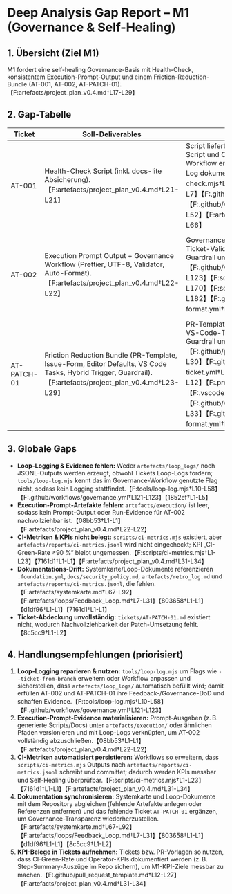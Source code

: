 # Deep Analysis Gap Report – M1 (Governance & Self-Healing)

## 1. Übersicht (Ziel M1)

M1 fordert eine self-healing Governance-Basis mit Health-Check, konsistentem Execution-Prompt-Output und einem Friction-Reduction-Bundle (AT-001, AT-002, AT-PATCH-01).【F:artefacts/project_plan_v0.4.md†L17-L29】

## 2. Gap-Tabelle

| Ticket      | Soll-Deliverables                                                                                                                                           | Ist im Repo                                                                                                                                                                                                                                                                                                                                                                    | Status | Kommentar                                                                                                                                                                                                                                                                                                                         |
| ----------- | ----------------------------------------------------------------------------------------------------------------------------------------------------------- | ------------------------------------------------------------------------------------------------------------------------------------------------------------------------------------------------------------------------------------------------------------------------------------------------------------------------------------------------------------------------------ | ------ | --------------------------------------------------------------------------------------------------------------------------------------------------------------------------------------------------------------------------------------------------------------------------------------------------------------------------------- |
| AT-001      | Health-Check Script (inkl. docs-lite Absicherung).【F:artefacts/project_plan_v0.4.md†L21-L21】                                                              | Script liefert Health-Check, per NPM-Script und CI eingebunden; docs-lite Workflow ergänzt. Evidence im Iteration-Log dokumentiert.【F:tools/health-check.mjs†L1-L1】【F:package.json†L1-L7】【F:.github/workflows/ci.yml†L1-L14】【F:.github/workflows/docs-lite.yml†L1-L52】【F:artefacts/iteration_log.md†L23-L66】                                                         | OK     | Deliverable vorhanden; KPI-Evidence (CI-Green-Rate) noch nicht persistiert, siehe globale Gaps.                                                                                                                                                                                                                                   |
| AT-002      | Execution Prompt Output + Governance Workflow (Prettier, UTF-8, Validator, Auto-Format).【F:artefacts/project_plan_v0.4.md†L22-L22】                        | Governance-Workflow, UTF-8-Checker, Ticket-Validator und Auto-Format-Guardrail umgesetzt.【F:.github/workflows/governance.yml†L1-L123】【F:scripts/check-utf8.mjs†L1-L170】【F:scripts/validate-ticket.mjs†L1-L182】【F:.github/workflows/auto-format.yml†L1-L47】                                                                                                             | Drift  | Es fehlt ein abgelegter Execution-Prompt-Output (`artefacts/execution/` leer) und Loop-Logs; Workflow ruft `tools/loop-log.mjs` mit Flag auf, das das Script nicht unterstützt, daher kein automatisches Logging.【08bb53†L1-L1】【F:tools/loop-log.mjs†L10-L58】【F:.github/workflows/governance.yml†L121-L123】【1852ef†L1-L5】 |
| AT-PATCH-01 | Friction Reduction Bundle (PR-Template, Issue-Form, Editor Defaults, VS Code Tasks, Hybrid Trigger, Guardrail).【F:artefacts/project_plan_v0.4.md†L23-L29】 | PR-Template, Issue-Form, Editor-Defaults, VS-Code-Tasks, `/codex`-Trigger und Guardrail umgesetzt.【F:.github/pull_request_template.md†L1-L30】【F:.github/ISSUE_TEMPLATE/at-ticket.yml†L1-L70】【F:.editorconfig†L1-L12】【F:.prettierignore†L1-L2】【F:.vscode/tasks.json†L1-L13】【F:.github/workflows/codex-run.yml†L1-L33】【F:.github/workflows/auto-format.yml†L1-L47】 | Drift  | Deliverables existieren, aber kein Ticket `tickets/AT-PATCH-01.md`; Bundle ist nicht in Loop-Logs oder KPIs verankert (siehe globale Gaps).【8c5cc9†L1-L2】【1852ef†L1-L5】                                                                                                                                                       |

## 3. Globale Gaps

- **Loop-Logging & Evidence fehlen:** Weder `artefacts/loop_logs/` noch JSONL-Outputs werden erzeugt, obwohl Tickets Loop-Logs fordern; `tools/loop-log.mjs` kennt das im Governance-Workflow genutzte Flag nicht, sodass kein Logging stattfindet.【F:tools/loop-log.mjs†L10-L58】【F:.github/workflows/governance.yml†L121-L123】【1852ef†L1-L5】
- **Execution-Prompt-Artefakte fehlen:** `artefacts/execution/` ist leer, sodass kein Prompt-Output oder Run-Evidence für AT-002 nachvollziehbar ist.【08bb53†L1-L1】【F:artefacts/project_plan_v0.4.md†L22-L22】
- **CI-Metriken & KPIs nicht belegt:** `scripts/ci-metrics.mjs` existiert, aber `artefacts/reports/ci-metrics.jsonl` wird nicht eingecheckt; KPI „CI-Green-Rate ≥90 %“ bleibt ungemessen.【F:scripts/ci-metrics.mjs†L1-L23】【7161d1†L1-L1】【F:artefacts/project_plan_v0.4.md†L31-L34】
- **Dokumentations-Drift:** Systemkarte/Loop-Dokumente referenzieren `.foundation.yml`, `docs/security_policy.md`, `artefacts/retro_log.md` und `artefacts/reports/ci-metrics.jsonl`, die fehlen.【F:artefacts/systemkarte.md†L67-L92】【F:artefacts/loops/Feedback_Loop.md†L7-L31】【803658†L1-L1】【d1df96†L1-L1】【7161d1†L1-L1】
- **Ticket-Abdeckung unvollständig:** `tickets/AT-PATCH-01.md` existiert nicht, wodurch Nachvollziehbarkeit der Patch-Umsetzung fehlt.【8c5cc9†L1-L2】

## 4. Handlungsempfehlungen (priorisiert)

1. **Loop-Logging reparieren & nutzen:** `tools/loop-log.mjs` um Flags wie `--ticket-from-branch` erweitern oder Workflow anpassen und sicherstellen, dass `artefacts/loop_logs/` automatisch befüllt wird; damit erfüllen AT-002 und AT-PATCH-01 ihre Feedback-/Governance-DoD und schaffen Evidence.【F:tools/loop-log.mjs†L10-L58】【F:.github/workflows/governance.yml†L121-L123】
2. **Execution-Prompt-Evidence materialisieren:** Prompt-Ausgaben (z. B. generierte Scripts/Docs) unter `artefacts/execution/` oder ähnlichen Pfaden versionieren und mit Loop-Logs verknüpfen, um AT-002 vollständig abzuschließen.【08bb53†L1-L1】【F:artefacts/project_plan_v0.4.md†L22-L22】
3. **CI-Metriken automatisiert persistieren:** Workflows so erweitern, dass `scripts/ci-metrics.mjs` Outputs nach `artefacts/reports/ci-metrics.jsonl` schreibt und committet; dadurch werden KPIs messbar und Self-Healing überprüfbar.【F:scripts/ci-metrics.mjs†L1-L23】【7161d1†L1-L1】【F:artefacts/project_plan_v0.4.md†L31-L34】
4. **Dokumentation synchronisieren:** Systemkarte und Loop-Dokumente mit dem Repository abgleichen (fehlende Artefakte anlegen oder Referenzen entfernen) und das fehlende Ticket `AT-PATCH-01` ergänzen, um Governance-Transparenz wiederherzustellen.【F:artefacts/systemkarte.md†L67-L92】【F:artefacts/loops/Feedback_Loop.md†L7-L31】【803658†L1-L1】【d1df96†L1-L1】【8c5cc9†L1-L2】
5. **KPI-Belege in Tickets aufnehmen:** Tickets bzw. PR-Vorlagen so nutzen, dass CI-Green-Rate und Operator-KPIs dokumentiert werden (z. B. Step-Summary-Auszüge im Repo sichern), um M1-KPI-Ziele messbar zu machen.【F:.github/pull_request_template.md†L12-L27】【F:artefacts/project_plan_v0.4.md†L31-L34】
